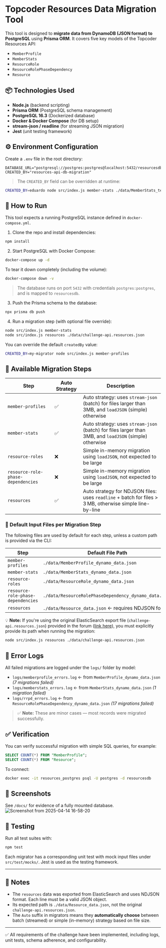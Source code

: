 # Topcoder Resources Data Migration Tool

This tool is designed to **migrate data from DynamoDB (JSON format) to PostgreSQL** using **Prisma ORM**. It covers five key models of the Topcoder Resources API:

- `MemberProfile`
- `MemberStats`
- `ResourceRole`
- `ResourceRolePhaseDependency`
- `Resource`

## 📦 Technologies Used
- **Node.js** (backend scripting)
- **Prisma ORM** (PostgreSQL schema management)
- **PostgreSQL 16.3** (Dockerized database)
- **Docker & Docker Compose** (for DB setup)
- **stream-json / readline** (for streaming JSON migration)
- **Jest** (unit testing framework)

## ⚙️ Environment Configuration
Create a `.env` file in the root directory:

```env
DATABASE_URL="postgresql://postgres:postgres@localhost:5432/resourcesdb"
CREATED_BY="resources-api-db-migration"
```

> The `CREATED_BY` field can be overridden at runtime:
```bash
CREATED_BY=eduardo node src/index.js member-stats ./data/MemberStats_test.json
```

## 🚀 How to Run

This tool expects a running PostgreSQL instance defined in `docker-compose.yml`.

1. Clone the repo and install dependencies:

```bash
npm install
```

2. Start PostgreSQL with Docker Compose:

```bash
docker-compose up -d
```

To tear it down completely (including the volume):

```bash
docker-compose down -v
```

> The database runs on port `5432` with credentials `postgres:postgres`, and is mapped to `resourcesdb`.

3. Push the Prisma schema to the database:

```bash
npx prisma db push
```

4. Run a migration step (with optional file override):

```bash
node src/index.js member-stats
node src/index.js resources ./data/challenge-api.resources.json
```

You can override the default `createdBy` value:

```bash
CREATED_BY=my-migrator node src/index.js member-profiles
```

## 🧩 Available Migration Steps

| Step                                | Auto Strategy | Description                                                                                       |
|-------------------------------------|---------------|---------------------------------------------------------------------------------------------------|
| `member-profiles`                  | ✅            | Auto strategy: uses `stream-json` (batch) for files larger than 3MB, and `loadJSON` (simple) otherwise |
| `member-stats`                     | ✅            | Auto strategy: uses `stream-json` (batch) for files larger than 3MB, and `loadJSON` (simple) otherwise |
| `resource-roles`                   | ❌            | Simple in-memory migration using `loadJSON`, not expected to be large                             |
| `resource-role-phase-dependencies` | ❌            | Simple in-memory migration using `loadJSON`, not expected to be large                             |
| `resources`                        | ✅            | Auto strategy for NDJSON files: uses `readline` + batch for files > 3 MB, otherwise simple line-by-line       |

### 📁 Default Input Files per Migration Step

The following files are used by default for each step, unless a custom path is provided via the CLI:

| Step                                | Default File Path                                             |
|-------------------------------------|----------------------------------------------------------------|
| `member-profiles`                  | `./data/MemberProfile_dynamo_data.json`                       |
| `member-stats`                     | `./data/MemberStats_dynamo_data.json`                         |
| `resource-roles`                   | `./data/ResourceRole_dynamo_data.json`                        |
| `resource-role-phase-dependencies` | `./data/ResourceRolePhaseDependency_dynamo_data.json`         |
| `resources`                        | `./data/Resource_data.json` ← requires NDJSON format          |

💡 **Note:** If you're using the original ElasticSearch export file (`challenge-api.resources.json`) provided in the forum ([link here](https://drive.google.com/file/d/1F8YW-fnKjn8tt5a0_Z-QenZIHPiP3RK7/view?usp=sharing)), you must explicitly provide its path when running the migration:

```bash
node src/index.js resources ./data/challenge-api.resources.json
```

## 📒 Error Logs
All failed migrations are logged under the `logs/` folder by model:

- `logs/memberprofile_errors.log` ← from `MemberProfile_dynamo_data.json` *(7 migrations failed)*
- `logs/memberstats_errors.log` ← from `MemberStats_dynamo_data.json` *(1 migration failed)*
- `logs/rrpd_errors.log` ← from `ResourceRolePhaseDependency_dynamo_data.json` *(17 migrations failed)*

> ✅ **Note:** These are minor cases — most records were migrated successfully.

## ✅ Verification
You can verify successful migration with simple SQL queries, for example:
```sql
SELECT COUNT(*) FROM "MemberProfile";
SELECT COUNT(*) FROM "Resource";
```
To connect:
```bash
docker exec -it resources_postgres psql -U postgres -d resourcesdb
```

## 📸 Screenshots
See `/docs/` for evidence of a fully mounted database.
![Screenshot from 2025-04-14 16-58-20](https://github.com/user-attachments/assets/8fb66fb8-3db1-4b51-bb29-c1db7b207689)

## 🧪 Testing

Run all test suites with:

```bash
npm test
```

Each migrator has a corresponding unit test with mock input files under `src/test/mocks/`. Jest is used as the testing framework.

---

## 📝 Notes
- The `resources` data was exported from ElasticSearch and uses NDJSON format. Each line must be a valid JSON object.
- Its expected path is `./data/Resource_data.json`, not the original `challenge-api.resources.json`.
- The `Auto` suffix in migrators means they **automatically choose** between batch (streamed) or simple (in-memory) strategy based on file size.

---

✅ All requirements of the challenge have been implemented, including logs, unit tests, schema adherence, and configurability.

